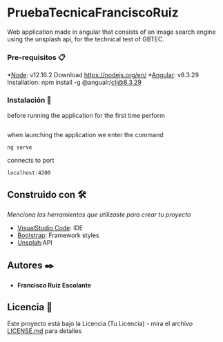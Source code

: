 # PruebaTecnicaFranciscoRuiz
Web application made in angular that consists of an image search engine using the unsplash api, for the technical test of GBTEC.


### Pre-requisitos 📋
*[Node](https://nodejs.org/en/):    v12.16.2
         Download https://nodejs.org/en/
*[Angular](https://angular.io): v8.3.29
         Installation: npm install -g @angualr/cli@8.3.29     
         

### Instalación 🔧

before running the application for the first time perform
```npm install
```

when launching the application we enter the command

```
ng serve
```

connects to port

```
localhost:4200
```


## Construido con 🛠️

_Menciona las herramientas que utilizaste para crear tu proyecto_

* [VisualStudio Code](https://code.visualstudio.com/): IDE
* [Bootstrap](https://getbootstrap.com/): Framework styles
* [Unsplah](https://unsplash.com/):API


## Autores ✒️

* **Francisco Ruiz Escolante** 
## Licencia 📄

Este proyecto está bajo la Licencia (Tu Licencia) - mira el archivo [LICENSE.md](LICENSE.md) para detalles

